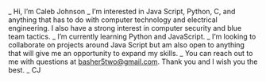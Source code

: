 _ Hi, I’m Caleb Johnson
_ I’m interested in Java Script, Python, C, and anything that has to do with computer technology and electrical engineering. I also have a strong interest in computer security and blue team tactics. 
_ I’m currently learning Python and JavaScript. 
_ I’m looking to collaborate on projects around Java Script but am also open to anything that will give me an opportunity to expand my skills. 
_ You can reach out to me with questions at basher5two@gmail.com. Thank you and I wish you the best. 
_ CJ

<!---
CalebJohnsonB52/CalebJohnsonB52 is a ✨ special ✨ repository because its `README.md` (this file) appears on your GitHub profile.
You can click the Preview link to take a look at your changes.
--->
